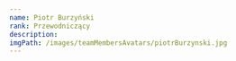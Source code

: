 ```yaml
---
name: Piotr Burzyński
rank: Przewodniczący
description:
imgPath: /images/teamMembersAvatars/piotrBurzynski.jpg
---
```


